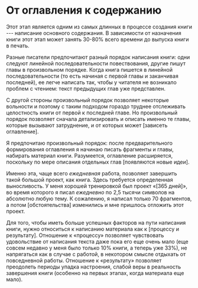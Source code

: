 
# От оглавления к содержанию

Этот этап является одним из самых длинных в процессе создания книги
--- написание основного содержания.  В зависимости от назначения книги
этот этап может занять 30-80% всего времени до выпуска книги в печать.

Разные писатели предпочитают разный порядок написания книги: одни
следуют линейной последовательности повествования, другие пишут главы
в произвольном порядке.  Когда книга пишется в линейной
последовательности (то есть начиная с первой главы и заканчивая
последней), ее легче написать так, чтобы у читателя не возникало
проблем с чтением: текст предыдущих глав уже представлен.

С другой стороны произвольный порядок позволяет некоторые вольности и
поэтому с таким подходом гораздо труднее отслеживать целостность книги
от первой к последней главе.  Но произвольный порядок позволяет
сначала детализировать и описать именно те главы, которые вызывают
затруднение, и от которых может [зависеть оглавление].

Я предпочитаю произвольный порядок: после предварительного
формирования оглавления я начинаю писать фрагменты и главы, набирать
материал книги.  Разумеется, оглавление расширяется, поскольку по мере
описания отдельных глав [появляются новые идеи].

Именно эта, чаще всего *ежедневная* работа, позволяет завершить такой
большой проект, как книга.  Здесь требуется определенная
выносливость.  У меня хорошей тренировкой был проект «[365 дней]», во
время которого я писал *ежедневно* по 2,5 тысячи символов на абсолютно
любую тему.  К сожалению, я написал только 70 фрагментов, а потом
[обстоятельства] изменились и мне пришлось отложить этот проект.

Для того, чтобы иметь больше успешных факторов на пути написания
книги, нужно относиться к написанию материала как к [процессу и
результату].  Отношение к «процессу» позволяет чувствовать
удовольствие от написания текста даже пока его еще очень мало (еще
совсем недавно у меня было только 10% книги, а теперь уже 33%), не
напрягаться как в случае с работой, в некотором смысле отдыхать от
повседневной работы.  Отношение к «результату» позволяет преодолеть
периоды упадка настроения, слабой веры в реальность завершения книги
(особенно на первых этапах, когда материала еще мало).
